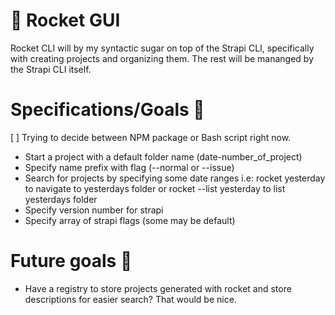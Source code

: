 # 🚀 Rocket GUI

Rocket CLI will by my syntactic sugar on top of the Strapi CLI, specifically with creating projects and organizing them. The rest will be mananged by the Strapi CLI itself.

# Specifications/Goals 🎯

[ ] Trying to decide between NPM package or Bash script right now.

- Start a project with a default folder name (date-number_of_project)
- Specify name prefix with flag (--normal or --issue)
- Search for projects by specifying some date ranges i.e: rocket yesterday to navigate to yesterdays folder or rocket --list yesterday to list yesterdays folder
- Specify version number for strapi
- Specify array of strapi flags (some may be default)

# Future goals 🔮

- Have a registry to store projects generated with rocket and store descriptions for easier search? That would be nice.

